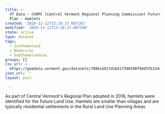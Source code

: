 ```yaml
---
title: >-
  VT Data - CVRPC (Central Vermont Regional Planning Commission) Future Land Use
  Plan - Hamlets
created: '2020-11-12T13:10:17.607183'
modified: '2020-11-12T13:10:17.607190'
state: active
type: dataset
tags:
  - Isothemeland
  - Nodecvrpc
  - Subthemelanduse
groups: []
csv_url: >-
  https://geodata.vermont.gov/datasets/788bcb617d1641f390390f94d5fb1244_0.csv?outSR=%7B%22latestWkid%22%3A3857%2C%22wkid%22%3A102100%7D
json_url: ''
layout: post

---
```

As part of Central Vermont's Regional Plan adopted in 2016, hamlets were identified for the Future Land Use.  Hamlets are smaller than villages and are typically residential settlements in the Rural Land Use Planning Areas.

